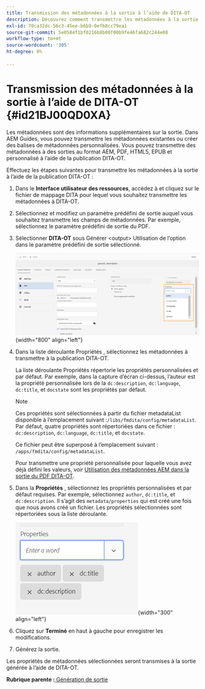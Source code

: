 ```yaml
---
title: Transmission des métadonnées à la sortie à l’aide de DITA-OT
description: Découvrez comment transmettre les métadonnées à la sortie à l’aide de la publication DITA-OT dans AEM Guides.
exl-id: 70ca32dc-56c3-45ee-b6b9-0efb8cc79ea1
source-git-commit: 5e0584f1bf0216b8b00f00b9fe46fa682c244e08
workflow-type: tm+mt
source-wordcount: '305'
ht-degree: 0%

---
```


# Transmission des métadonnées à la sortie à l’aide de DITA-OT {#id21BJ00QD0XA}

Les métadonnées sont des informations supplémentaires sur la sortie. Dans AEM Guides, vous pouvez transmettre les métadonnées existantes ou créer des balises de métadonnées personnalisées. Vous pouvez transmettre des métadonnées à des sorties au format AEM, PDF, HTML5, EPUB et personnalisé à l’aide de la publication DITA-OT.

Effectuez les étapes suivantes pour transmettre les métadonnées à la sortie à l’aide de la publication DITA-OT :

1. Dans le **Interface utilisateur des ressources**, accédez à et cliquez sur le fichier de mappage DITA pour lequel vous souhaitez transmettre les métadonnées à DITA-OT.
1. Sélectionnez et modifiez un paramètre prédéfini de sortie auquel vous souhaitez transmettre les champs de métadonnées. Par exemple, sélectionnez le paramètre prédéfini de sortie du PDF.
1. Sélectionner **DITA-OT** sous Générer &lt;output> Utilisation de l’option dans le paramètre prédéfini de sortie sélectionné.

   ![](images/custom-meta-data-output-preset.png){width="800" align="left"}

1. Dans la liste déroulante Propriétés , sélectionnez les métadonnées à transmettre à la publication DITA-OT.

   La liste déroulante Propriétés répertorie les propriétés personnalisées et par défaut. Par exemple, dans la capture d’écran ci-dessus, l’auteur est la propriété personnalisée lors de la `dc:description`, `dc:language`, `dc:title`, et `docstate` sont les propriétés par défaut.

   >[!NOTE]
   >
   > Ces propriétés sont sélectionnées à partir du fichier metadataList disponible à l’emplacement suivant :`/libs/fmdita/config/metadataList`. Par défaut, quatre propriétés sont répertoriées dans ce fichier : `dc:description`, `dc:language`, `dc:title`, et `docstate`.

   Ce fichier peut être superposé à l’emplacement suivant : `/apps/fmdita/config/metadataList`.

   Pour transmettre une propriété personnalisée pour laquelle vous avez déjà défini les valeurs, voir [Utilisation des métadonnées AEM dans la sortie du PDF DITA-OT](https://experienceleaguecommunities.adobe.com/t5/xml-documentation-discussions/use-aem-metadata-in-dita-ot-pdf-output/td-p/411880).

1. Dans la **Propriétés** , sélectionnez les propriétés personnalisées et par défaut requises. Par exemple, sélectionnez `author`, `dc:title`, et `dc:description`. Il s’agit des `metadata/properties` qui est créé une fois que nous avons créé un fichier. Les propriétés sélectionnées sont répertoriées sous la liste déroulante.

   ![](images/selected-metadata-properties.png){width="300" align="left"}

1. Cliquez sur **Terminé** en haut à gauche pour enregistrer les modifications.
1. Générez la sortie.

Les propriétés de métadonnées sélectionnées seront transmises à la sortie générée à l’aide de DITA-OT.

**Rubrique parente :**[ Génération de sortie](generate-output.md)
